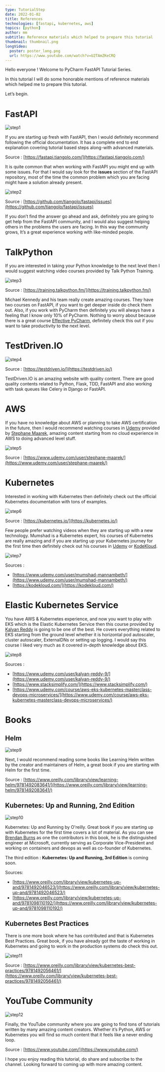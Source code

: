```yaml
---
type: TutorialStep
date: 2022-01-02
title: References
technologies: [fastapi, kubernetes, aws]
topics: [python]
author: mm
subtitle: Reference materials which helped to prepare this tutorial
thumbnail: thumbnail.png
longVideo:
  poster: poster_long.png
  url: https://www.youtube.com/watch?v=U2TAmZKeCRQ
---
```


Hello everyone ! Welcome to PyCharm FastAPI Tutorial Series.

In this tutorial I will do some honorable mentions of reference materials which helped me to prepare this tutorial.

Let’s begin.

# FastAPI

![step1](./steps/step1.png)

If you are starting up fresh with FastAPI, then I would definitely recommend following the official documentation. It has 
a complete end to end explanation covering tutorial based steps along-with advanced materials.

Source : [https://fastapi.tiangolo.com/](https://fastapi.tiangolo.com/)


It is quite common that when working with FastAPI you might end up with some issues. For that I would say 
look for the **issues** section of the FastAPI repository, most of the time 
the common problem which you are facing might have a solution already present.

![step2](./steps/step2.png)


Source : [https://github.com/tiangolo/fastapi/issues](https://github.com/tiangolo/fastapi/issues)


If you don’t find the answer go ahead and ask, definitely you 
are going to get help from the FastAPI community, and I would also suggest 
helping others in the problems the users are facing. In this way the community grows,
It’s a great experience working with like-minded people.

# TalkPython

If you are interested in taking your Python knowledge to the next level then I would 
suggest watching video courses provided by Talk Python Training. 

![step3](./steps/step3.png)

Source : [https://training.talkpython.fm/](https://training.talkpython.fm/)


Michael Kennedy and his team really create amazing courses. They have two courses 
on FastAPI, if you want to get deeper inside do check them out. Also, if you work with PyCharm 
then definitely you will always have a feeling that I know only 10% of PyCharm. Nothing to worry about because there
is a great course [Effective PyCharm](https://training.talkpython.fm/courses/explore_pycharm/mastering-pycharm-ide), definitely check this out if you want to take productivity 
to the next level.


# TestDriven.IO

![step4](./steps/step4.png)

Source : [https://testdriven.io/](https://testdriven.io/)

TestDriven.IO is an amazing website with quality content. There are good quality contents
related to Python, Flask, TDD, FastAPI and also working with task queues like Celery in Django or FastAPI.

# AWS

If you have no knowledge about AWS or planning to take AWS certification in the future, then I would 
recommend watching courses in [Udemy](https://www.udemy.com/) provided by [Stephane Maarek](https://aws.amazon.com/developer/community/heroes/stephane-maarek/), amazing content starting from no 
cloud experience in AWS to doing advanced level stuff. 

![step5](./steps/step5.png)

Source : [https://www.udemy.com/user/stephane-maarek/](https://www.udemy.com/user/stephane-maarek/)


# Kubernetes

Interested in working with Kubernetes then definitely check out the official Kubernetes documentation with tons of examples.

![step6](./steps/step6.png)

Source : [https://kubernetes.io/](https://kubernetes.io/)

Few people prefer watching videos when they are starting up with a new technology. Mumshad is a Kubernetes expert, 
his courses of Kubernetes are really amazing and if you are starting up your Kubernetes journey for the first time
then definitely check out his courses in [Udemy](https://www.udemy.com/) or [KodeKloud](https://kodekloud.com/).

![step7](./steps/step7.png)

Sources : 
- [https://www.udemy.com/user/mumshad-mannambeth/](https://www.udemy.com/user/mumshad-mannambeth/)
- [https://kodekloud.com/](https://kodekloud.com/)


# Elastic Kubernetes Service

You have AWS & Kubernetes experience, and now you want to play with EKS which is the Elastic Kubernetes Service
then this course provided by [Kalyan Reddy](https://www.stacksimplify.com/) is going to be one of the best. He covers everything related to 
EKS starting from the ground level whether it is horizontal pod autoscaler, cluster autoscaler, 
ExternalDNs or setting up logging. I would say this course I liked very much as it covered in-depth 
knowledge about EKS.

![step8](./steps/step8.png)

Sources : 
- [https://www.udemy.com/user/kalyan-reddy-9/](https://www.udemy.com/user/kalyan-reddy-9/)
- [https://www.stacksimplify.com/](https://www.stacksimplify.com/)
- [https://www.udemy.com/course/aws-eks-kubernetes-masterclass-devops-microservices/](https://www.udemy.com/course/aws-eks-kubernetes-masterclass-devops-microservices/)


# Books

## Helm

![step9](./steps/step9.jpg)

Next, I would recommend reading some books like Learning Helm written by the creator and maintainers of Helm, a great
book if you are starting with Helm for the first time.

Source : [https://www.oreilly.com/library/view/learning-helm/9781492083641/](https://www.oreilly.com/library/view/learning-helm/9781492083641/)

## Kubernetes: Up and Running, 2nd Edition

![step10](./steps/step10.jpg)

Kubernetes: Up and Running by O'reilly. Great book if you are starting up with Kubernetes for the first
time covers a lot of material. As you can see [Brendan Burns](https://www.linkedin.com/in/brendan-burns-487aa590) as one the contributors in this book, 
he is the distinguished engineer at Microsoft, currently serving as Corporate Vice-President and working on containers and devops as well as 
co-founder of Kubernetes.


The third edition : **Kubernetes: Up and Running, 3rd Edition** is coming soon.


Sources:
- [https://www.oreilly.com/library/view/kubernetes-up-and/9781492046523/](https://www.oreilly.com/library/view/kubernetes-up-and/9781492046523/)
- [https://www.oreilly.com/library/view/kubernetes-up-and/9781098110192/](https://www.oreilly.com/library/view/kubernetes-up-and/9781098110192/)


## Kubernetes Best Practices

There is one more book where he has contributed and that is Kubernetes Best Practices. Great book, if you have already got the taste
of working in Kubernetes and going to work in the production systems do check this out.

![step11](./steps/step11.jpg)


Source : [https://www.oreilly.com/library/view/kubernetes-best-practices/9781492056461/](https://www.oreilly.com/library/view/kubernetes-best-practices/9781492056461/)


# YouTube Community

![step12](./steps/step12.png)

Finally, the YouTube community where you are going to find tons of tutorials written by many amazing content creators. Whether
it’s Python, AWS or Kubernetes you will find so much content that it feels like a never ending loop.

Source : [https://www.youtube.com/](https://www.youtube.com/)


I hope you enjoy reading this tutorial, do share and subscribe to the channel. Looking forward to coming up with
more amazing content.



